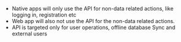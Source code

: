 * Native apps will only use the API for non-data related actions, like logging in, registration etc
* Web app will also not use the API for the non-data related actions.
* API is targeted only for user operations, offline database Sync and external users